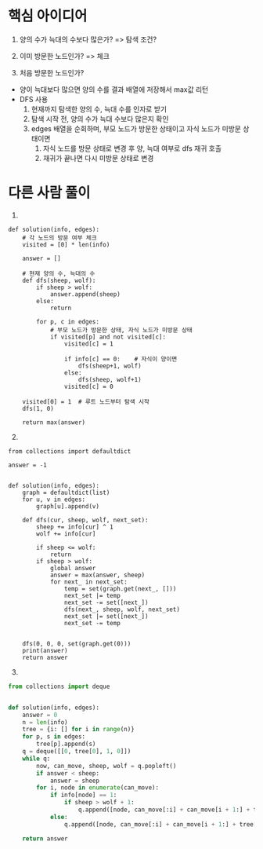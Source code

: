 # 핵심 아이디어
1. 양의 수가 늑대의 수보다 많은가? => 탐색 조건?

2. 이미 방문한 노드인가? => 체크

3. 처음 방문한 노드인가?

- 양이 늑대보다 많으면 양의 수를 결과 배열에 저장해서 max값 리턴
- DFS 사용
    1. 현재까지 탐색한 양의 수, 늑대 수를 인자로 받기
    2. 탐색 시작 전, 양의 수가 늑대 수보다 많은지 확인
    3. edges 배열을 순회하며, 부모 노드가 방문한 상태이고 자식 노드가 미방문 상태이면
        1. 자식 노드를 방문 상태로 변경 후 양, 늑대 여부로 dfs 재귀 호출
        2. 재귀가 끝나면 다시 미방문 상태로 변경
# 다른 사람 풀이
1. 
```PY
def solution(info, edges):
    # 각 노드의 방문 여부 체크 
    visited = [0] * len(info)
    
    answer = []
    
    # 현재 양의 수, 늑대의 수
    def dfs(sheep, wolf):
        if sheep > wolf:
            answer.append(sheep)
        else:
            return
        
        for p, c in edges:
            # 부모 노드가 방문한 상태, 자식 노드가 미방문 상태
            if visited[p] and not visited[c]:
                visited[c] = 1
                
                if info[c] == 0:    # 자식이 양이면
                    dfs(sheep+1, wolf)
                else: 
                    dfs(sheep, wolf+1)
                visited[c] = 0
        
    visited[0] = 1  # 루트 노드부터 탐색 시작 
    dfs(1, 0)
     
    return max(answer)
```

2. 
```PY
from collections import defaultdict

answer = -1


def solution(info, edges):
    graph = defaultdict(list)
    for u, v in edges:
        graph[u].append(v)

    def dfs(cur, sheep, wolf, next_set):
        sheep += info[cur] ^ 1
        wolf += info[cur]

        if sheep <= wolf:
            return
        if sheep > wolf:
            global answer
            answer = max(answer, sheep)
            for next_ in next_set:
                temp = set(graph.get(next_, []))
                next_set |= temp
                next_set -= set([next_])
                dfs(next_, sheep, wolf, next_set)
                next_set |= set([next_])
                next_set -= temp


    dfs(0, 0, 0, set(graph.get(0)))
    print(answer)
    return answer
```

3.
```py
from collections import deque


def solution(info, edges):
    answer = 0
    n = len(info)
    tree = {i: [] for i in range(n)}
    for p, s in edges:
        tree[p].append(s)
    q = deque([[0, tree[0], 1, 0]])
    while q:
        now, can_move, sheep, wolf = q.popleft()
        if answer < sheep:
            answer = sheep
        for i, node in enumerate(can_move):
            if info[node] == 1:
                if sheep > wolf + 1:
                    q.append([node, can_move[:i] + can_move[i + 1:] + tree[node], sheep, wolf + 1])
            else:
                q.append([node, can_move[:i] + can_move[i + 1:] + tree[node], sheep + 1, wolf])

    return answer
```
